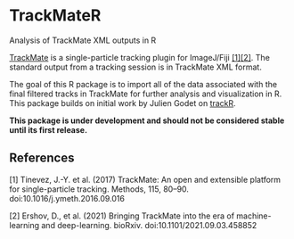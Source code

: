 # TrackMateR

Analysis of TrackMate XML outputs in R

[TrackMate](https://imagej.net/plugins/trackmate/) is a single-particle tracking plugin for ImageJ/Fiji [[1]](#1)[[2]](#2). The standard output from a tracking session is in TrackMate XML format.

The goal of this R package is to import all of the data associated with the final filtered tracks in TrackMate for further analysis and visualization in R. This package builds on initial work by Julien Godet on [trackR](https://github.com/jgodet/trackR).

**This package is under development and should not be considered stable until its first release.**

## References
<a id="1">[1]</a> 
Tinevez, J.-Y. et al. (2017)
TrackMate: An open and extensible platform for single-particle tracking.
Methods, 115, 80–90. doi:10.1016/j.ymeth.2016.09.016

<a id="2">[2]</a>
Ershov, D., et al. (2021)
Bringing TrackMate into the era of machine-learning and deep-learning.
bioRxiv. doi:10.1101/2021.09.03.458852
